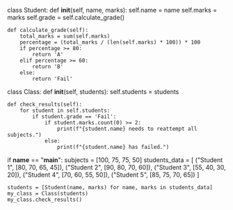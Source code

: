 class Student:
    def __init__(self, name, marks):
        self.name = name
        self.marks = marks
        self.grade = self.calculate_grade()

    def calculate_grade(self):
        total_marks = sum(self.marks)
        percentage = (total_marks / (len(self.marks) * 100)) * 100
        if percentage >= 80:
            return 'A'
        elif percentage >= 60:
            return 'B'
        else:
            return 'Fail'

class Class:
    def __init__(self, students):
        self.students = students

    def check_results(self):
        for student in self.students:
            if student.grade == 'Fail':
                if student.marks.count(0) >= 2:
                    print(f"{student.name} needs to reattempt all subjects.")
                else:
                    print(f"{student.name} has failed.")

if __name__ == "__main__":
    subjects = [100, 75, 75, 50]
    students_data = [
        ("Student 1", [80, 70, 65, 45]),
        ("Student 2", [90, 80, 70, 60]),
        ("Student 3", [55, 40, 30, 20]),
        ("Student 4", [70, 60, 55, 50]),
        ("Student 5", [85, 75, 70, 65])
    ]

    students = [Student(name, marks) for name, marks in students_data]
    my_class = Class(students)
    my_class.check_results()
